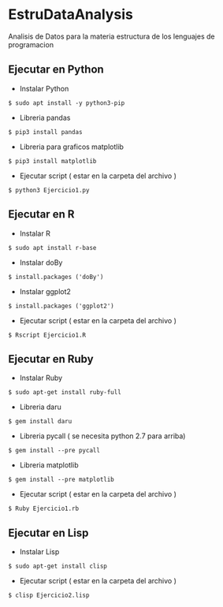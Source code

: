 # EstruDataAnalysis
Analisis de Datos para la materia estructura de los lenguajes de programacion

## Ejecutar en Python 
* Instalar Python
```console
$ sudo apt install -y python3-pip
```
* Libreria pandas
```console
$ pip3 install pandas
```
* Libreria para graficos matplotlib
```console
$ pip3 install matplotlib
```
* Ejecutar script ( estar en la carpeta del archivo )
```console
$ python3 Ejercicio1.py
```
## Ejecutar en R
* Instalar R
```console
$ sudo apt install r-base
```
* Instalar doBy
```console
$ install.packages ('doBy')
```
* Instalar ggplot2
```console
$ install.packages ('ggplot2')
```
* Ejecutar script ( estar en la carpeta del archivo )
```console
$ Rscript Ejercicio1.R
```
## Ejecutar en Ruby
* Instalar Ruby
```console
$ sudo apt-get install ruby-full
```
* Libreria daru
```console
$ gem install daru
```
* Libreria pycall ( se necesita python 2.7 para arriba)
```console
$ gem install --pre pycall
```
* Libreria matplotlib
```console
$ gem install --pre matplotlib
```
* Ejecutar script ( estar en la carpeta del archivo )
```console
$ Ruby Ejercicio1.rb
```
## Ejecutar en Lisp
* Instalar Lisp
```console
$ sudo apt-get install clisp
```
* Ejecutar script ( estar en la carpeta del archivo )
```console
$ clisp Ejercicio2.lisp
```
